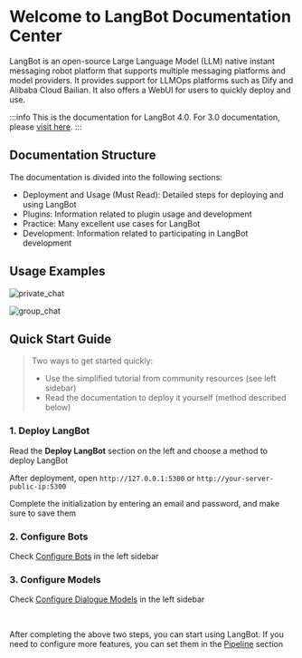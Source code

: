 # Welcome to LangBot Documentation Center

LangBot is an open-source Large Language Model (LLM) native instant messaging robot platform that supports multiple messaging platforms and model providers. It provides support for LLMOps platforms such as Dify and Alibaba Cloud Bailian. It also offers a WebUI for users to quickly deploy and use.

:::info
This is the documentation for LangBot 4.0. For 3.0 documentation, please [visit here](https://v3.docs.langbot.app).
:::

## Documentation Structure

The documentation is divided into the following sections:

- Deployment and Usage (Must Read): Detailed steps for deploying and using LangBot
- Plugins: Information related to plugin usage and development
- Practice: Many excellent use cases for LangBot
- Development: Information related to participating in LangBot development

## Usage Examples

![private_chat](/assets/image/insight/private_chat.png)

![group_chat](/assets/image/insight/group_chat.png)


## Quick Start Guide

> Two ways to get started quickly:
>
> - Use the simplified tutorial from community resources (see left sidebar)
> - Read the documentation to deploy it yourself (method described below)

### 1. Deploy LangBot

Read the **Deploy LangBot** section on the left and choose a method to deploy LangBot

After deployment, open `http://127.0.0.1:5300` or `http://your-server-public-ip:5300`

Complete the initialization by entering an email and password, and make sure to save them

### 2. Configure Bots

Check [Configure Bots](/en/deploy/platforms/readme) in the left sidebar

### 3. Configure Models

Check [Configure Dialogue Models](/en/deploy/models/readme) in the left sidebar

<br>

After completing the above two steps, you can start using LangBot. If you need to configure more features, you can set them in the [Pipeline](/en/deploy/pipelines/readme) section
